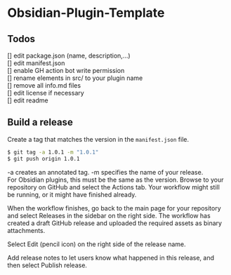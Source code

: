 # Obsidian-Plugin-Template

## Todos
[] edit package.json (name, description,...) \
[] edit manifest.json \
[] enable GH action bot write permission \
[] rename elements in src/ to your plugin name \
[] remove all info.md files \
[] edit license if necessary \
[] edit readme

## Build a release
Create a tag that matches the version in the ``manifest.json`` file.

````bash
$ git tag -a 1.0.1 -m "1.0.1"
$ git push origin 1.0.1
````
-a creates an annotated tag.
-m specifies the name of your release. \
For Obsidian plugins, this must be the same as the version.
Browse to your repository on GitHub and select the Actions tab. Your workflow might still be running, or it might have finished already.

When the workflow finishes, go back to the main page for your repository and select Releases in the sidebar on the right side. The workflow has created a draft GitHub release and uploaded the required assets as binary attachments.

Select Edit (pencil icon) on the right side of the release name.

Add release notes to let users know what happened in this release, and then select Publish release.
